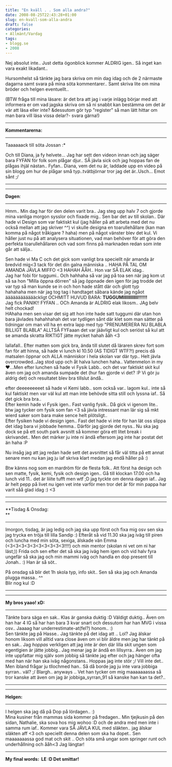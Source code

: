 ```yaml
---
title: "En kväll . . Som alla andra?"
date: 2008-08-25T22:43:28+01:00
slug: en-kvall-som-alla-andra
draft: false
categories:
- Allmänt/Vardag
tags:
- blogg.se
- 2008
---
```

Nej absolut inte.. Just detta ögonblick kommer ALDRIG igen.. Så inget kan vara exakt likadant..  
  
Hursomhelst så tänkte jag bara skriva om min dag idag och de 2 närmaste dagarna samt svara på mina söta kommentarer.. Samt skriva lite om mina bröder och helgen eventuellt..  
  
(BTW fråga till mina läsare: är det bra att jag i varje inlägg börjar med att informera er om vad jagska skriva om så ni snabbt kan bestämma om det är vär att läsa eller inte? &dessutom gör typ "register" så man lätt hittar om man bara vill läsa vissa delar?- svara gärna!)  

* * *

**Kommentarerna:**  

* * *

Taaaaaack till söta Jossan :\*  
  
Och till Diana, ja fy helvete... Jag har sett den videon innan och jag säger bara FYFAN för folk som plågar djur.. SÅ jävla sick och jag hoppas fan de plågas ihjäl nästan.. Fyfan.. Diana, vem det nu är, laddade upp en video på sin blogg om hur de plågar små typ..tvätbjörnar tror jag det är..Usch... Emot sånt ;/  

* * *

* * *

**Dagen**:  

* * *

  
Hmm.. Min dag har för den delen varit bra.. Jag steg upp halv 7 och gjorde mina vanliga morgon sysslor och fixade mig.. Sen bar det av till skolan.. Där hade vi Design som var faktiskt kul (jag håller på att arbeta med det nu också mellan att jag skriver ^^) vi skulle designa en toarullehållare (kan man komma på något tråkigare ? haha) men på något vänster blev det kul. Vi håller just nu på att analysera situationen, vad man behöver för att göra den perfekta toarullehållaren och vad som finns på marknaden redan som inte går att sälja..  
  
Sen hade vi Ma C och det gick som vanligt bra speciellt när amanda är bredvid mig<3 tack för det din galna människa .. HAHA PÅ TAL OM AMANDA JÄVLA MIFFO <3 HAHAH ÅÅH.. Hon var SÅ ELAK idag..  
Jag har fobi för tuggumi.. Och hahhaha så var jag på toa sen när jag kom ut så sa hon "Milla öppna dörren" så jag öppnade den igen för jag trodde det var typ så man kunde se in och hon hade stått där och glott typ  
hahahaha men när jag tog tag i handtaget såbara kände jag ngåot ääääääääääääckligt OCHMITT HUVUD BARA: **TUGGUMIIIIIIIIIIII!!!!!!**   
Jag fick PANIK!! FYFAN .. OCh Amanda är ALDRIG elak likosm.. JAg belv helt chockad!  
HAhaha men sen visar det sig att hon inte hade satt tuggumi där utan hon bara jävlades hahahhahah det var tydligen sånt där klet som man sätter på tidningar om man vill ha en extra lapp med typ "PRENUMERERA NU BLABLA BILLIGT BLABLA" ALLTSÅ FYFaaan det var jäävligt kul och seriöst så kul att se amanda skratta RIKTIGT jätte mycket hahah ååh <3  
  
Iallafall.. Efter matten som gick bra, ända till slutet då läraren skrev fort som fan för att hinna, så hade vi lunch kl 10.50 (AS TIDIGT WTF?!) precis då matsalen öppnar och ALLA människor i hela skolan var där typ.. Helt jävla overcrowded..Jag stod upp och åt halva lunchen haha.. Vattenmelon in my ♥...Men efter lunchen så hade vi Fysik Labb.. och det var faktiskt skit kul även om jag och amanda sumpade det (hur fan gjorde vi det? :P Vi gör ju aldrig det) och resultatet blev bra tillslut ändå..  
  
efter deeeeeeeeet så hade vi Kemi labb.. som också var.. lagom kul.. inte så kul faktiskt men var väl kul att man inte behövde sitta still och lyssna iaf.. Så det gick bra bra..  
Efter kemin hade vi Fysik igen.. Fast vanlig fysik.. Då gick vi igenom lite.. btw jag tycker om fysik som fan <3 så jävla intressant man lär sig så mkt wierd saker som bara make sence helt plötsligt..  
Efter fysiken hade vi design igen.. Fast det hade vi inte för han lät oss slippa det idag bara vi jobbade hemma.. Därför jag gjorde det nyss.. Nu ska jag dock se på ett south park avsnitt så kommer göra ett litet break i skrivandet.. Men det märker ju inte ni ändå eftersom jag inte har postat det än haha :P  
  
Nu insåg jag att jag redan hade sett det avsnittet så får väl titta på ett annat senare men nu kan jag ju iaf skriva klart medan jag endå håller på :)  
  
Btw känns nog som en mardröm för de flesta folk.. Att först ha design och sen matte, fysik, kemi, fysik och design igen.. Gå till klockan 17.00 och ha lunch vid 11.. det är liiite tufft men wtf ;D jag tyckte om denna dagen iaf.. Jag är helt pepp på livet nu igen vet inte varför men tror det är för min pappa har varit såå glad idag :) <3  

* * *

* * *

**Tisdag & Onsdag:  
**

* * *

Imorgon, tisdag, är jag ledig och jag ska upp först och fixa mig osv sen ska jag trycka en tröja till lilla Sandip :) Efteråt så vid 11.30 ska jag iväg till piren och luncha med min söta, sexiga, älskade vän Emma (<3<3<3<3<3<3<3<3<3<3!!!!) och min mentor (skolan ni vet om ni har läst;)) Frida och sen efter det så ska jag iväg hem igen och vid halv fyra ungefär så ska jag och min mammi iväg och handla en dop present till Jonah.. :) Han är så söt..  
  
På onsdag så blir det 1h skola typ, info skit.. Sen så ska jag och Amanda plugga massa.. ^^  
Blir nog kul :D

* * *

* * *

**My bros yaao! xD:**  

* * *

Tänkte bara säga en sak.. Klas är ganska duktig :D Väldigt duktig.. Även om han har 4 IG så har han bara 3 kvar snart och dessutom har han MVG i vissa osv.. Jaaaag har underrestimate-at(fel?) honom.. :)  
Sen tänkte jag på Hasse.. Jag tänkte på det idag att .. Lol? Jag älskar honom liksom vill alltid vara close även om vi blir äldre men jag har tänkt på en sak.. Jag _hoppas_ verkligen att jag inte är den där lilla skit ungen som egentlgien är jätte jobbig.. Jag menar jag är ändå en lillsyrra.. Även om jag inte uppfattar mig själv som jobbig så tänkte jag efter och jag hänger ofta med han när han ska iväg någonstans.. Hoppas jag inte stör ;/ Vill inte det.. Men ibland frågar ju tllochmed han.. Så då borde jag ju inte vara jobbiga syrran.. väl? ;/ Blargh.. anyways .. Vet han tycker om mig maaaaaaassa så tror kanske att även om jag är jobbiga\_syrran\_91 så kanske han kan ta det?..  

* * *

* * *

**Helgen:**  

* * *

I helgen ska jag då på Dop på lördagen.. :)  
Mina kusiner från mammas sida kommer på fredagen.. Min tjejkusin på den sidan, Nathalie, ska sova hos mig wohoo :D och de andra med men inte i samma rum iaf.. Kommer vara SÅ JÄVLA KUL med släkten.. jag älskar släkten aff <3 och speciellt denna delen som ska ha dopet.. Sen maaaaaaassa god mat och skit .. Och söta små ungar som springer runt och underhållning och ååh<3 Jag längtar!  

* * *

  

**My final words:  LE :D Det smittar!**